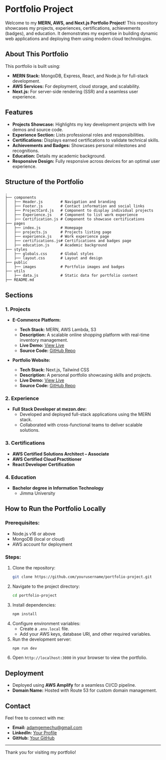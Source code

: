 # Portfolio Project

Welcome to my **MERN, AWS, and Next.js Portfolio Project**! This repository showcases my projects, experiences, certifications, achievements (badges), and education. It demonstrates my expertise in building dynamic web applications and deploying them using modern cloud technologies.

## **About This Portfolio**

This portfolio is built using:

- **MERN Stack:** MongoDB, Express, React, and Node.js for full-stack development.
- **AWS Services:** For deployment, cloud storage, and scalability.
- **Next.js:** For server-side rendering (SSR) and a seamless user experience.

## **Features**

- **Projects Showcase:** Highlights my key development projects with live demos and source code.
- **Experience Section:** Lists professional roles and responsibilities.
- **Certifications:** Displays earned certifications to validate technical skills.
- **Achievements and Badges:** Showcases personal milestones and recognitions.
- **Education:** Details my academic background.
- **Responsive Design:** Fully responsive across devices for an optimal user experience.

## **Structure of the Portfolio**

```plaintext
.
├── components
│   ├── Header.js        # Navigation and branding
│   ├── Footer.js        # Contact information and social links
│   ├── ProjectCard.js   # Component to display individual projects
│   ├── Experience.js    # Component to list work experience
│   ├── Certification.js # Component to showcase certifications
├── pages
│   ├── index.js         # Homepage
│   ├── projects.js      # Projects listing page
│   ├── experience.js    # Work experience page
│   ├── certifications.js# Certifications and badges page
│   ├── education.js     # Academic background
├── styles
│   ├── globals.css      # Global styles
│   ├── layout.css       # Layout and design
├── public
│   ├── images           # Portfolio images and badges
├── utils
│   ├── data.js          # Static data for portfolio content
├── README.md
```

## **Sections**

### **1. Projects**

- **E-Commerce Platform:**

  - **Tech Stack:** MERN, AWS Lambda, S3
  - **Description:** A scalable online shopping platform with real-time inventory management.
  - **Live Demo:** [View Live](#)
  - **Source Code:** [GitHub Repo](#)

- **Portfolio Website:**
  - **Tech Stack:** Next.js, Tailwind CSS
  - **Description:** A personal portfolio showcasing skills and projects.
  - **Live Demo:** [View Live](#)
  - **Source Code:** [GitHub Repo](#)

### **2. Experience**

- **Full Stack Developer at mezon.dev:**
  - Developed and deployed full-stack applications using the MERN stack.
  - Collaborated with cross-functional teams to deliver scalable solutions.

### **3. Certifications**

- **AWS Certified Solutions Architect – Associate**
- **AWS Certified Cloud Practitioner**
- **React Developer Certification**

### **4. Education**

- **Bachelor degree in Information Technology**
  - Jimma University

## **How to Run the Portfolio Locally**

### Prerequisites:

- Node.js v16 or above
- MongoDB (local or cloud)
- AWS account for deployment

### Steps:

1. Clone the repository:
   ```bash
   git clone https://github.com/yourusername/portfolio-project.git
   ```
2. Navigate to the project directory:
   ```bash
   cd portfolio-project
   ```
3. Install dependencies:
   ```bash
   npm install
   ```
4. Configure environment variables:
   - Create a `.env.local` file.
   - Add your AWS keys, database URI, and other required variables.
5. Run the development server:
   ```bash
   npm run dev
   ```
6. Open `http://localhost:3000` in your browser to view the portfolio.

## **Deployment**

- Deployed using **AWS Amplify** for a seamless CI/CD pipeline.
- **Domain Name:** Hosted with Route 53 for custom domain management.

## **Contact**

Feel free to connect with me:

- **Email:** adamgemechu@gmail.com
- **LinkedIn:** [Your Profile](https://linkedin.com/in/yourprofile)
- **GitHub:** [Your GitHub](https://github.com/yourusername)

---

Thank you for visiting my portfolio!
